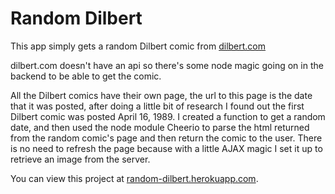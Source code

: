 # Random Dilbert

This app simply gets a random Dilbert comic from [dilbert.com](http://www.dilbert.com)

dilbert.com doesn't have an api so there's some node magic going on in the backend to be able to get the comic.

All the Dilbert comics have their own page, the url to this page is the date that it was posted, after doing a little bit of research I found out the first Dilbert comic was posted April 16, 1989. 
I created a function to get a random date, and then used the node module Cheerio to parse the html returned from the random comic's page and then return the comic to the user. There is no need to refresh
the page because with a little AJAX magic I set it up to retrieve an image from the server.

You can view this project at [random-dilbert.herokuapp.com](http://random-dilbert.herokuapp.com).
